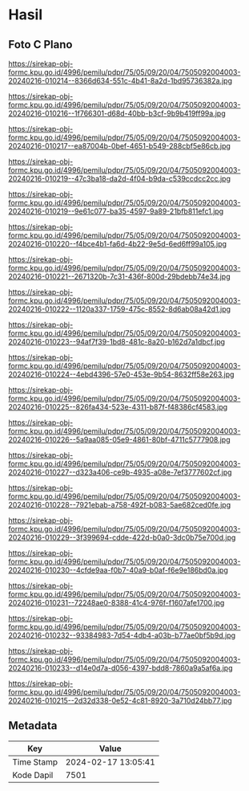 # Hasil

## Foto C Plano

https://sirekap-obj-formc.kpu.go.id/4996/pemilu/pdpr/75/05/09/20/04/7505092004003-20240216-010214--8366d634-551c-4b41-8a2d-1bd95736382a.jpg

https://sirekap-obj-formc.kpu.go.id/4996/pemilu/pdpr/75/05/09/20/04/7505092004003-20240216-010216--1f766301-d68d-40bb-b3cf-9b9b419ff99a.jpg

https://sirekap-obj-formc.kpu.go.id/4996/pemilu/pdpr/75/05/09/20/04/7505092004003-20240216-010217--ea87004b-0bef-4651-b549-288cbf5e86cb.jpg

https://sirekap-obj-formc.kpu.go.id/4996/pemilu/pdpr/75/05/09/20/04/7505092004003-20240216-010219--47c3ba18-da2d-4f04-b9da-c539ccdcc2cc.jpg

https://sirekap-obj-formc.kpu.go.id/4996/pemilu/pdpr/75/05/09/20/04/7505092004003-20240216-010219--9e61c077-ba35-4597-9a89-21bfb811efc1.jpg

https://sirekap-obj-formc.kpu.go.id/4996/pemilu/pdpr/75/05/09/20/04/7505092004003-20240216-010220--f4bce4b1-fa6d-4b22-9e5d-6ed6ff99a105.jpg

https://sirekap-obj-formc.kpu.go.id/4996/pemilu/pdpr/75/05/09/20/04/7505092004003-20240216-010221--2671320b-7c31-436f-800d-29bdebb74e34.jpg

https://sirekap-obj-formc.kpu.go.id/4996/pemilu/pdpr/75/05/09/20/04/7505092004003-20240216-010222--1120a337-1759-475c-8552-8d6ab08a42d1.jpg

https://sirekap-obj-formc.kpu.go.id/4996/pemilu/pdpr/75/05/09/20/04/7505092004003-20240216-010223--94af7f39-1bd8-481c-8a20-b162d7a1dbcf.jpg

https://sirekap-obj-formc.kpu.go.id/4996/pemilu/pdpr/75/05/09/20/04/7505092004003-20240216-010224--4ebd4396-57e0-453e-9b54-8632ff58e263.jpg

https://sirekap-obj-formc.kpu.go.id/4996/pemilu/pdpr/75/05/09/20/04/7505092004003-20240216-010225--826fa434-523e-4311-b87f-f48386cf4583.jpg

https://sirekap-obj-formc.kpu.go.id/4996/pemilu/pdpr/75/05/09/20/04/7505092004003-20240216-010226--5a9aa085-05e9-4861-80bf-4711c5777908.jpg

https://sirekap-obj-formc.kpu.go.id/4996/pemilu/pdpr/75/05/09/20/04/7505092004003-20240216-010227--d323a406-ce9b-4935-a08e-7ef3777602cf.jpg

https://sirekap-obj-formc.kpu.go.id/4996/pemilu/pdpr/75/05/09/20/04/7505092004003-20240216-010228--7921ebab-a758-492f-b083-5ae682ced0fe.jpg

https://sirekap-obj-formc.kpu.go.id/4996/pemilu/pdpr/75/05/09/20/04/7505092004003-20240216-010229--3f399694-cdde-422d-b0a0-3dc0b75e700d.jpg

https://sirekap-obj-formc.kpu.go.id/4996/pemilu/pdpr/75/05/09/20/04/7505092004003-20240216-010230--4cfde9aa-f0b7-40a9-b0af-f6e9e186bd0a.jpg

https://sirekap-obj-formc.kpu.go.id/4996/pemilu/pdpr/75/05/09/20/04/7505092004003-20240216-010231--72248ae0-8388-41c4-976f-f1607afe1700.jpg

https://sirekap-obj-formc.kpu.go.id/4996/pemilu/pdpr/75/05/09/20/04/7505092004003-20240216-010232--93384983-7d54-4db4-a03b-b77ae0bf5b9d.jpg

https://sirekap-obj-formc.kpu.go.id/4996/pemilu/pdpr/75/05/09/20/04/7505092004003-20240216-010233--d14e0d7a-d056-4397-bdd8-7860a9a5af6a.jpg

https://sirekap-obj-formc.kpu.go.id/4996/pemilu/pdpr/75/05/09/20/04/7505092004003-20240216-010215--2d32d338-0e52-4c81-8920-3a710d24bb77.jpg


## Metadata

| Key        | Value               |
| ---------- | ------------------- |
| Time Stamp | 2024-02-17 13:05:41 |
| Kode Dapil | 7501                |



